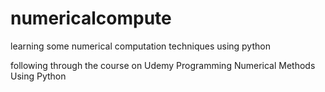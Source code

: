 # numericalcompute
learning some numerical computation techniques using python

following through the course on Udemy Programming Numerical Methods Using Python
